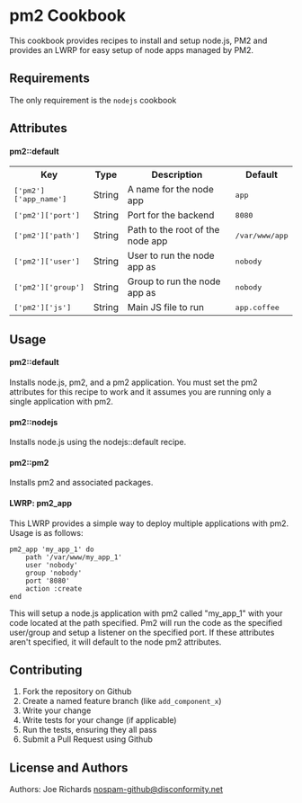 pm2 Cookbook
======================
This cookbook provides recipes to install and setup node.js, PM2 and provides an LWRP for easy setup of node apps managed by PM2.

Requirements
------------
The only requirement is the `nodejs` cookbook

Attributes
----------

#### pm2::default
<table>
  <tr>
    <th>Key</th>
    <th>Type</th>
    <th>Description</th>
    <th>Default</th>
  </tr>
  <tr>
    <td><tt>['pm2']['app_name']</tt></td>
    <td>String</td>
    <td>A name for the node app</td>
    <td><tt>app</tt></td>
  </tr>
  <tr>
    <td><tt>['pm2']['port']</tt></td>
    <td>String</td>
    <td>Port for the backend</td>
    <td><tt>8080</tt></td>
  </tr>
  <tr>
    <td><tt>['pm2']['path']</tt></td>
    <td>String</td>
    <td>Path to the root of the node app</td>
    <td><tt>/var/www/app</tt></td>
  </tr>
  <tr>
    <td><tt>['pm2']['user']</tt></td>
    <td>String</td>
    <td>User to run the node app as</td>
    <td><tt>nobody</tt></td>
  </tr>
  <tr>
    <td><tt>['pm2']['group']</tt></td>
    <td>String</td>
    <td>Group to run the node app as</td>
    <td><tt>nobody</tt></td>
  </tr>
  <tr>
    <td><tt>['pm2']['js']</tt></td>
    <td>String</td>
    <td>Main JS file to run</td>
    <td><tt>app.coffee</tt></td>
  </tr>
</table>

Usage
-----
#### pm2::default

Installs node.js, pm2, and a pm2 application. You must set the pm2 attributes for this recipe to work and it assumes you are running only a single application with pm2.

#### pm2::nodejs

Installs node.js using the nodejs::default recipe.

#### pm2::pm2

Installs pm2 and associated packages.

#### LWRP: pm2_app

This LWRP provides a simple way to deploy multiple applications with pm2. Usage is as follows:

```
pm2_app 'my_app_1' do
    path '/var/www/my_app_1'
    user 'nobody'
    group 'nobody'
    port '8080'
    action :create
end
```

This will setup a node.js application with pm2 called "my_app_1" with your code located at the path specified. Pm2 will run the code as the specified user/group and setup a listener on the specified port. If these attributes aren't specified, it will default to the node pm2 attributes.

Contributing
------------

1. Fork the repository on Github
2. Create a named feature branch (like `add_component_x`)
3. Write your change
4. Write tests for your change (if applicable)
5. Run the tests, ensuring they all pass
6. Submit a Pull Request using Github

License and Authors
-------------------
Authors: Joe Richards <nospam-github@disconformity.net>
